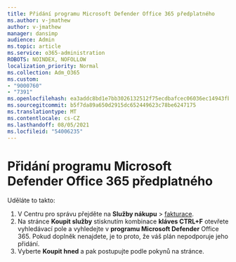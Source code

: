 ```yaml
---
title: Přidání programu Microsoft Defender Office 365 předplatného
ms.author: v-jmathew
author: v-jmathew
manager: dansimp
audience: Admin
ms.topic: article
ms.service: o365-administration
ROBOTS: NOINDEX, NOFOLLOW
localization_priority: Normal
ms.collection: Adm_O365
ms.custom:
- "9000760"
- "7391"
ms.openlocfilehash: ea3addc8bd1e7bb3026132512f75ecdbafcec06036ec14943fb3aed554e25757
ms.sourcegitcommit: b5f7da89a650d2915dc652449623c78be6247175
ms.translationtype: MT
ms.contentlocale: cs-CZ
ms.lasthandoff: 08/05/2021
ms.locfileid: "54006235"
---
```

# <a name="add-microsoft-defender-for-office-365-to-your-subscription"></a>Přidání programu Microsoft Defender Office 365 předplatného

Uděláte to takto:

1. V Centru pro správu přejděte na **Služby nákupu**  >  [fakturace](https://go.microsoft.com/fwlink/p/?linkid=868433).
2. Na stránce **Koupit služby** stisknutím kombinace **kláves CTRL+F** otevřete vyhledávací pole a vyhledejte v **programu Microsoft Defender** Office 365. Pokud doplněk nenajdete, je to proto, že váš plán nepodporuje jeho přidání.
3. Vyberte **Koupit hned** a pak postupujte podle pokynů na stránce.
